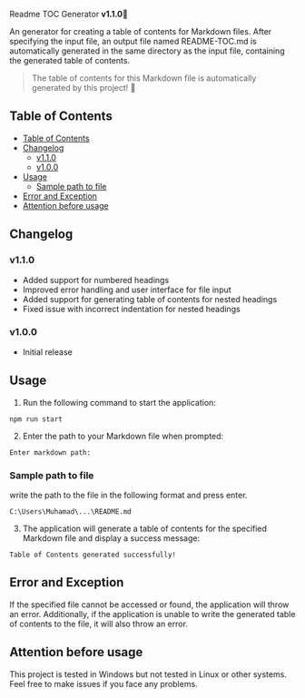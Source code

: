 Readme TOC Generator  **v1.1.0**🧬

An generator for creating a table of contents for Markdown files. After specifying the input file, an output file named README-TOC.md is automatically generated in the same directory as the input file, containing the generated table of contents.

> The table of contents for this Markdown file is automatically generated by this project! 🥳

## Table of Contents

- [Table of Contents](#table-of-contents)
- [Changelog](#changelog)
  - [v1.1.0](#v110)
  - [v1.0.0](#v100)
- [Usage](#usage)
  - [Sample path to file](#sample-path-to-file)
- [Error and Exception](#error-and-exception)
- [Attention before usage](#attention-before-usage)


## Changelog

### v1.1.0
- Added support for numbered headings
- Improved error handling and user interface for file input
- Added support for generating table of contents for nested headings
- Fixed issue with incorrect indentation for nested headings

### v1.0.0
- Initial release

## Usage

1. Run the following command to start the application:

```shell
npm run start
```

2. Enter the path to your Markdown file when prompted:

```shell
Enter markdown path:
```

### Sample path to file

write the path to the file in the following format and press enter.

```
C:\Users\Muhamad\...\README.md
```

3. The application will generate a table of contents for the specified Markdown file and display a success message:

```shell
Table of Contents generated successfully!
```

## Error and Exception

If the specified file cannot be accessed or found, the application will throw an error. Additionally, if the application is unable to write the generated table of contents to the file, it will also throw an error.

## Attention before usage

This project is tested in Windows but not tested in Linux or other systems. Feel free to make issues if you face any problems.
